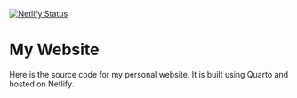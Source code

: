[![Netlify Status](https://api.netlify.com/api/v1/badges/bb8f3c0c-7a39-4209-9057-056024d43061/deploy-status)](https://app.netlify.com/sites/kasia-website/deploys)

# My Website

Here is the source code for my personal website. It is built using Quarto and hosted on Netlify.
